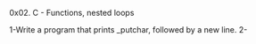 0x02. C - Functions, nested loops

1-Write a program that prints _putchar, followed by a new line.
2-